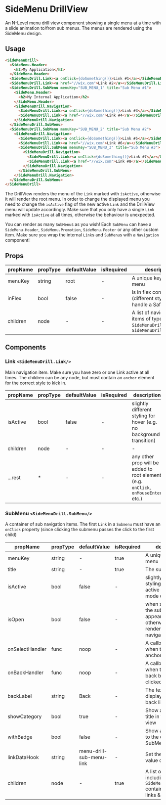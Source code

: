 # SideMenu DrillView

An N-Level menu drill view component showing a single menu at a time with a slide animation to/from sub menus.
The menus are rendered using the SideMenu design.

## Usage

```html
<SideMenuDrill>
  <SideMenu.Header>
    <h2>My Application</h2>
  </SideMenu.Header>
  <SideMenuDrill.Link><a onClick={doSomething()}>Link #1</a></SideMenuDrill.Link>
  <SideMenuDrill.Link><a href="//wix.com">Link #2</a></SideMenuDrill.Link>
  <SideMenuDrill.SubMenu menuKey="SUB_MENU_1" title="Sub Menu #1">
    <SideMenu.Header>
      <h2>My Internal Application</h2>
    </SideMenu.Header>
    <SideMenuDrill.Navigation>
      <SideMenuDrill.Link><a onClick={doSomething()}>Link #3</a></SideMenuDrill.Link>
      <SideMenuDrill.Link><a href="//wix.com">Link #4</a></SideMenuDrill.Link>
    </SideMenuDrill.Navigation>
  </SideMenuDrill.SubMenu>
  <SideMenuDrill.SubMenu menuKey="SUB_MENU_2" title="Sub Menu #2">
    <SideMenuDrill.Navigation>
      <SideMenuDrill.Link><a onClick={doSomething()}>Link #5</a></SideMenuDrill.Link>
      <SideMenuDrill.Link><a href="//wix.com">Link #6</a></SideMenuDrill.Link>
      <SideMenuDrill.SubMenu menuKey="SUB_MENU_3" title="Sub Menu #3">
        <SideMenuDrill.Navigation>
          <SideMenuDrill.Link><a onClick={doSomething()}>Link #7</a></SideMenuDrill.Link>
          <SideMenuDrill.Link><a href="//wix.com">Link #8</a></SideMenuDrill.Link>
        </SideMenuDrill.Navigation>
      </SideMenuDrill.SubMenu>
    </SideMenuDrill.Navigation>
  </SideMenuDrill.SubMenu>
</SideMenuDrill>
```

The DrillView renders the menu of the `Link` marked with `isActive`, otherwise it will render the root menu.
In order to change the displayed menu you need to change the `isActive` flag of the new active `Link` and the DrillView menu will update accordingly.
Make sure that you only have a single `Link` marked with `isActive` at all times, otherwise the behaviour is unexpected.

You can render as many `SubMenu`s as you wish! Each `SubMenu` can have a `SideMenu.Header`, `SideMenu.Promotion`, `SideMenu.Footer` or any other custom item.
Make sure you wrap the internal `Link`s and `SubMenu`s with a `Navigation` component! 


## Props

| propName          | propType | defaultValue | isRequired | description                                                                        |
| -                 | -        | -            | -          | -                                                                                  |
| menuKey           | string   | root         | -          | A unique key for the menu                                                          |
| inFlex            | bool     | false        | -          | Is in flex container (different styling to handle a Safari bug)                    |
| children          | node     | -            | -          | A list of navigation items of types `SideMenuDrill.Link`, `SideMenuDrill.SubMenu`  |

## Components

### Link `<SideMenuDrill.Link/>`

Main navigation item. Make sure you have zero or one Link active at all times.
The children can be any node, but must contain an `anchor` element for the correct style to kick in.

| propName          | propType | defaultValue | isRequired | description                                                                        |
| -                 | -        | -            | -          | -                                                                                  |
| isActive          | bool     | false        | -          | slightly different styling for hover (e.g. no background transition)               |
| children          | node     | -            | -          | -                                                                                  |
| ...rest           | *        | -            | -          | any other prop will be added to root element (e.g. `onClick`, `onMouseEnter` etc.) |

### SubMenu `<SideMenuDrill.SubMenu/>`

A container of sub navigation items.
The first `Link` in a `Submenu` must have an `onClick` property (since clicking the submenu passes the click to the first child)

| propName          | propType | defaultValue             | isRequired | description                                                                                             |
| -                 | -        | -                        | -          | -                                                                                                       |
| menuKey           | string   | -                        | true       | A unique key for the menu                                                                               |
| title             | string   | -                        | true       | The sub menu's title                                                                                    |
| isActive          | bool     | false                    | -          | slightly different styling to indicate active link (closed mode only)                                   |
| isOpen            | bool     | false                    | -          | when set to `false` the sub menu will appear like a `Link`, otherwise it will render the sub navigation |
| onSelectHandler   | func     | noop                     | -          | A callback to call when the sub menu anchor is clicked                                                  |
| onBackHandler     | func     | noop                     | -          | A callback to call when the sub menu back button is clicked                                             |
| backLabel         | string   | Back                     | -          | The text that will be displayed on the back link                                                        |
| showCategory      | bool     | true                     | -          | Show a category title in the submenu view                                                               |
| withBadge         | bool     | false                    | -          | Show a badge next to the closed SubMenu link                                                            |
| linkDataHook      | string   | menu-drill-sub-menu-link | -          | Set the data-hook value of the link                                                                     |
| children          | node     | -                        | true       | A list of child nodes including `SideMenu.Navigation` containing more links & sub menus                 |
